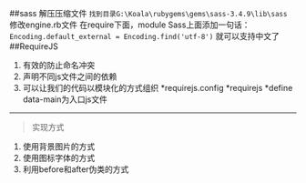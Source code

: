 ##sass 
解压压缩文件
`找到目录G:\Koala\rubygems\gems\sass-3.4.9\lib\sass`
修改engine.rb文件
在require下面，module Sass上面添加一句话：
`Encoding.default_external = Encoding.find('utf-8')`
就可以支持中文了
##RequireJS
1. 有效的防止命名冲突
2. 声明不同js文件之间的依赖
3. 可以让我们的代码以模块化的方式组织
*requirejs.config
*requirejs
*define
data-main为入口js文件
***
>实现方式
1. 使用背景图片的方式
2. 使用图标字体的方式
3. 利用before和after伪类的方式
